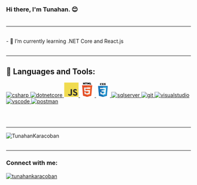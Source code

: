 ### Hi there, I'm Tunahan. :blush: <br/><br/>


------------------------------------------------


<br/>- 🌱  I’m currently learning .NET Core and React.js <br/><br/>

-----------------------------------------------


## 🚀 Languages and Tools:

<p align="left"> 
 <a href="https://docs.microsoft.com/en-us/dotnet/csharp/" target="_blank" rel=”noopener”> <img src="https://seeklogo.com/images/C/c-sharp-c-logo-02F17714BA-seeklogo.com.png" alt="csharp" width="40" height="40"/> </a> 
<a href="https://dotnet.microsoft.com/" target="_blank" rel=”noopener”> <img src="https://upload.wikimedia.org/wikipedia/commons/thumb/e/ee/.NET_Core_Logo.svg/1200px-.NET_Core_Logo.svg.png" alt="dotnetcore" width="40" height="40"/> </a> 
<a href="https://developer.mozilla.org/en-US/docs/Web/JavaScript" target="_blank" rel=”noopener”> <img src="https://raw.githubusercontent.com/devicons/devicon/master/icons/javascript/javascript-original.svg" alt="javascript" width="40" height="40"/> </a> <a href="https://www.w3.org/html/" target="_blank" rel=”noopener”> <img src="https://raw.githubusercontent.com/devicons/devicon/master/icons/html5/html5-original-wordmark.svg" alt="html5" width="40" height="40"/> </a>
<a href="https://www.w3schools.com/css/" target="_blank" rel=”noopener”> <img src="https://raw.githubusercontent.com/devicons/devicon/master/icons/css3/css3-original-wordmark.svg" alt="css3"width="38" height="38"/> </a>  
<a href="https://www.microsoft.com/tr-tr/sql-server/" target="_blank" rel=”noopener”> <img src="https://www.sqlservertutorial.net/wp-content/uploads/sql-server-tutorial.svg" alt="sqlserver" width="40" height="40"/> </a> 
<a href="https://git-scm.com/" target="_blank" rel=”noopener”> <img src="https://www.vectorlogo.zone/logos/git-scm/git-scm-icon.svg" alt="git" width="40" height="40"/</a>
<a href="https://visualstudio.microsoft.com/" target="_blank" rel=”noopener”> <img src="https://upload.wikimedia.org/wikipedia/commons/5/59/Visual_Studio_Icon_2019.svg" alt="visualstudio" width="40" height="40"/> </a>
<a href="https://code.visualstudio.com/" target="_blank" rel=”noopener”> <img src="https://upload.wikimedia.org/wikipedia/commons/thumb/9/9a/Visual_Studio_Code_1.35_icon.svg/1024px-Visual_Studio_Code_1.35_icon.svg.png" alt="vscode" width="40" height="40"/> </a> 
<a href="https://postman.com" target="_blank" rel=”noopener”> <img src="https://www.vectorlogo.zone/logos/getpostman/getpostman-icon.svg" alt="postman" width="40" height="40"/> </a> 
</p>

<br/>
<br/>

------------------------------------------------
 <p><img align="left" src="https://github-readme-stats.vercel.app/api/top-langs?username=TunahanKaracoban&show_icons=true&theme=radical&locale=en&layout=compact" alt="TunahanKaracoban" /></p>
<br/>
<br/>
 
 ---------------------------------------------------
<p>
<h3 align="left">Connect with me:</h3>
<p align="left">
<a href="https://www.linkedin.com/in/tunahankaracoban/" target="blank" rel=”noopener”><img align="center" src="https://velanovascular.com/wp-content/uploads/2020/06/LinkedIn.png" alt="tunahankaracoban" height="30" width="30" /></a> 

</p>
